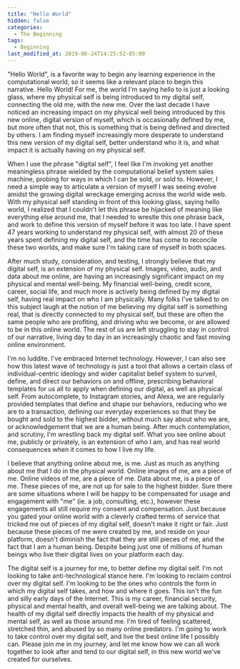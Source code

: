 ```yaml
---
title: "Hello World"
hidden: false
categories:
  - The Beginning
tags:
  - Beginning
last_modified_at: 2019-06-24T14:25:52-05:00
---
```


"Hello World", is a favorite way to begin any learning experience in the computational world, so it seems like a relevant place to begin this narrative. Hello World! For me, the world I'm saying hello to is just a looking glass, where my physical self is being introduced to my digital self, connecting the old me, with the new me. Over the last decade I have noticed an increasing impact on my physical well being introduced by this new online, digital version of myself, which is occasionally defined by me, but more often that not, this is something that is being defined and directed by others. I am finding myself increasingly more desperate to understand this new version of my digital self, better understand who it is, and what impact it is actually having on my physical self.

When I use the phrase "digital self", I feel like I'm invoking yet another meaningless phrase wielded by the computational belief system sales machine, probing for ways in which I can be sold, or sold to. However, I need a simple way to articulate a version of myself I was seeing evolve amidst the growing digital wreckage emerging across the world wide web. With my physical self standing in front of this looking glass, saying hello world, I realized that I couldn't let this phrase be hijacked of meaning like everything else around me, that I needed to wrestle this one phrase back, and work to define this version of myself before it was too late. I have spent 47 years working to understand my physical self, with almost 20 of these years spent defining my digital self, and the time has come to reconcile these two worlds, and make sure I'm taking care of myself in both spaces.

After much study, consideration, and testing, I strongly believe that my digital self, is an extension of my physical self. Images, video, audio, and data about me online, are having an increasingly significant impact on my physical and mental well-being. My financial well-being, credit score, career, social life, and much more is actively being defined by my digital self, having real impact on who I am physically. Many folks I've talked to on this subject laugh at the notion of me believing my digital self is something real, that is directly connected to my physical self, but these are often the same people who are profiting, and driving who we become, or are allowed to be in this online world. The rest of us are left struggling to stay in control of our narrative, living day to day in an increasingly chaotic and fast moving online environment.

I'm no luddite. I've embraced Internet technology. However, I can also see how this latest wave of technology is just a tool that allows a certain class of individual-centric ideology and wider capitalist belief system to surveil, define, and direct our behaviors on and offline, prescribing behavioral templates for us all to apply when defining our digital, as well as physical self. From autocomplete, to Instagram stories, and Alexa, we are regularly provided templates that define and shape our behaviors, reducing who we are to a transaction, defining our everyday experiences so that they be bought and sold to the highest bidder, without much say about who we are, or acknowledgement that we are a human being. After much contemplation, and scrutiny, I'm wrestling back my digital self. What you see online about me, publicly or privately, is an extension of who I am, and has real world consequences when it comes to how I live my life.

I believe that anything online about me, is me. Just as much as anything about me that I do in the physical world. Online images of me, are a piece of me. Online videos of me, are a piece of me. Data about me, is a piece of me. These pieces of me, are not up for sale to the highest bidder. Sure there are some situations where I will be happy to be compensated for usage and engagement with "me" (ie. a job, consulting, etc.), however these engagements all still require my consent and compensation. Just because you gated your online world with a cleverly crafted terms of service that tricked me out of pieces of my digital self, doesn't make it right or fair. Just because these pieces of me were created by me, and reside on your platform, doesn't diminish the fact that they are still pieces of me, and the fact that I am a human being. Despite being just one of millions of human beings who live their digital lives on your platform each day.

The digital self is a journey for me, to better define my digital self. I'm not looking to take anti-technological stance here. I'm looking to reclaim control over my digital self. I'm looking to be the ones who controls the form in which my digital self takes, and how and where it goes. This isn't the fun and silly early days of the Internet. This is my career, financial security, physical and mental health, and overall well-being we are talking about. The health of my digital self directly impacts the health of my physical and mental self, as well as those around me. I'm tired of feeling scattered, stretched thin, and abused by so many online predators. I'm going to work to take control over my digital self, and live the best online life I possibly can. Please join me in my journey, and let me know how we can all work together to look after and tend to our digital self, in this new world we've created for ourselves.
